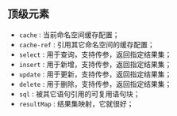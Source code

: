 ## 顶级元素 

- `cache` : 当前命名空间缓存配置；
- `cache-ref` : 引用其它命名空间的缓存配置；
- `select` : 用于查询，支持传参，返回指定结果集；
- `insert` : 用于新增，支持传参，返回指定结果集；
- `update` : 用于更新，支持传参，返回指定结果集；
- `delete` : 用于删除，支持传参，返回指定结果集；
- `sql` : 被其它语句引用的可复用语句块；
- `resultMap` : 结果集映射，它就很好；